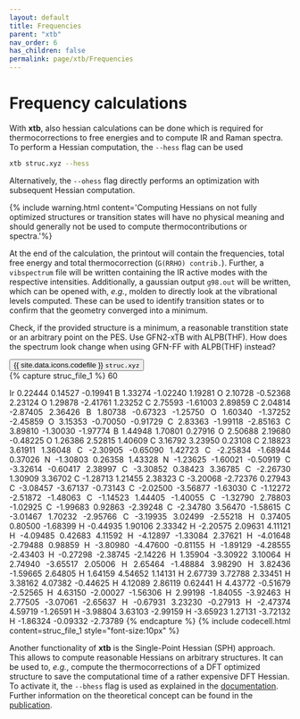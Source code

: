 ```yaml
---
layout: default
title: Frequencies
parent: "xtb"
nav_order: 6
has_children: false
permalink: page/xtb/Frequencies
---
```


# Frequency calculations

With **xtb**, also hessian calculations can be done which is required for thermocorrections to free energies and to compute IR and Raman spectra. To perform a Hessian computation, the `--hess` flag can be used

```bash
xtb struc.xyz --hess
```


Alternatively, the `--ohess` flag directly performs an optimization with subsequent Hessian computation.

{% include warning.html content='Computing Hessians on not fully optimized structures or transition states will have no physical meaning and should generally not be used to compute thermocontributions or spectra.'%}

At the end of the calculation, the printout will contain the frequencies, total free energy and total thermocorrection (`G(RRHO) contrib.`).
Further, a `vibspectrum` file will be written containing the IR active modes with the respective intensities.
Additionally, a gaussian output `g98.out` will be written, which can be opened with, *e.g.*, molden to directly look at the vibrational levels computed.
These can be used to identify transition states or to confirm that the geometry converged into a minimum.

Check, if the provided structure is a minimum, a reasonable transtition state or an arbitrary point on the PES. Use GFN2-xTB with ALPB(THF). How does the spectrum look change when using GFN-FF with ALPB(THF) instead?

<!-- Tab links -->
<div class="tab card">
  <button
    class="tablinks tab-id-1"
    onclick="openTabId(event, 'struc-1', 'tab-id-1')"
    id="open-1">
    {{ site.data.icons.codefile }} <code>struc.xyz</code>
  </button>
</div>
<!-- Tab content -->
<div id="struc-1" class="tabcontent tab-id-1" style="text-align:justify">
{% capture struc_file_1 %}
60

Ir 0.22444 0.14527 -0.19941
B 1.33274 -1.02240 1.19281
O 2.10728 -0.52368 2.23124
O 1.29878 -2.41761 1.23252
C 2.75593 -1.61003 2.89859
C 2.04814 -2.87405 2.36426
B 1.80738 -0.67323 -1.25750
O 1.60340 -1.37252 -2.45859
O 3.15353 -0.70050 -0.91729
C 2.83363 -1.99118 -2.85163
C 3.89810 -1.30030 -1.97774
B 1.44948 1.70801 0.27916
O 2.50688 2.19680 -0.48225
O 1.26386 2.52815 1.40609
C 3.16792 3.23950 0.23108
C 2.18823 3.61911 1.36048
C -2.30905 -0.65090 1.42723
C -2.25834 -1.68944 0.37026
N -1.30803 0.26358 1.43328
N -1.23625 -1.60021 -0.50919
C -3.32614 -0.60417 2.38997
C -3.30852 0.38423 3.36785
C -2.26730 1.30909 3.36702
C -1.28713 1.21455 2.38323
C -3.20068 -2.72376 0.27943
C -3.08457 -3.67137 -0.73143
C -2.02500 -3.56877 -1.63030
C -1.12272 -2.51872 -1.48063
C -1.14523 1.44405 -1.40055
C -1.32790 2.78803 -1.02925
C -1.99683 0.92863 -2.39248
C -2.34780 3.56470 -1.58615
C -3.01467 1.70232 -2.95766
C -3.19935 3.02499 -2.55218
H 0.37405 0.80500 -1.68399
H -0.44935 1.90106 2.33342
H -2.20575 2.09631 4.11121
H -4.09485 0.42683 4.11592
H -4.12897 -1.33084 2.37621
H -4.01648 -2.79488 0.98859
H -3.80980 -4.47600 -0.81155
H -1.89129 -4.28555 -2.43403
H -0.27298 -2.38745 -2.14226
H 1.35904 -3.30922 3.10064
H 2.74940 -3.65517 2.05006
H 2.65464 -1.48884 3.98290
H 3.82436 -1.59665 2.64805
H 1.64159 4.54652 1.14131
H 2.67739 3.72788 2.33451
H 3.38162 4.07382 -0.44625
H 4.12089 2.86119 0.62441
H 4.43772 -0.51679 -2.52565
H 4.63150 -2.00027 -1.56306
H 2.99198 -1.84055 -3.92463
H 2.77505 -3.07061 -2.65637
H -0.67931 3.23230 -0.27913
H -2.47374 4.59719 -1.26591
H -3.98804 3.63103 -2.99159
H -3.65923 1.27131 -3.72132
H -1.86324 -0.09332 -2.73789
{% endcapture %}
{% include codecell.html content=struc_file_1 style="font-size:10px" %}
</div>

Another functionality of **xtb** is the Single-Point Hessian (SPH) approach. This allows to compute reasonable Hessians on arbitrary structures.
It can be used to, *e.g.*, compute the thermocorrections of a DFT optimized structure to save the computational time of a rather expensive DFT Hessian.
To activate it, the `--bhess` flag is used as explained in the [documentation](https://xtb-docs.readthedocs.io/en/latest/hessian.html#single-point-hessian-sph-calculations). Further information on the theoretical concept can be found in the [publication](https://pubs.acs.org/doi/10.1021/acs.jctc.0c01306).
